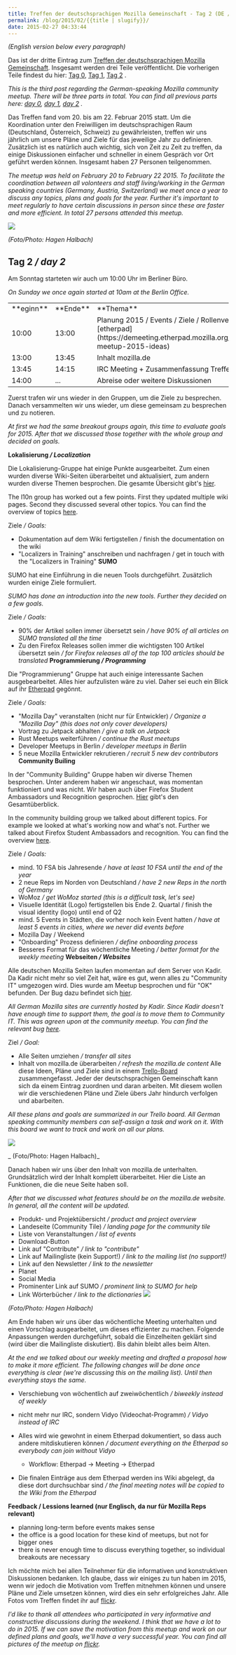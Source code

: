 ```yaml
---
title: Treffen der deutschsprachigen Mozilla Gemeinschaft - Tag 2 (DE / EN)
permalink: /blog/2015/02/{{title | slugify}}/
date: 2015-02-27 04:33:44
---
```


_(English version below every paragraph)_

Das ist der dritte Eintrag zum [Treffen der deutschsprachigen Mozilla Gemeinschaft](https://wiki.mozilla.org/De:Meeting:2015). Insgesamt werden drei Teile veröffentlicht. Die vorherigen Teile findest du hier: [Tag 0](https://mkohler.dev/blog/2015/02/treffen-der-deutschsprachigen-mozilla-gemeinschaft-tag-0-(de-en)/), [Tag 1](https://mkohler.dev/blog/2015/02/treffen-der-deutschsprachigen-mozilla-gemeinschaft-tag-1-(de-en)/), [Tag 2](https://mkohler.dev/blog/2015/02/treffen-der-deutschsprachigen-mozilla-gemeinschaft-tag-2-(de-en)/) .

<!-- excerpt -->

_This is the third post regarding the German-speaking Mozilla community meetup. There will be three parts in total. You can find all previous parts here: [day 0](https://mkohler.dev/blog/2015/02/treffen-der-deutschsprachigen-mozilla-gemeinschaft-tag-0-(de-en)/), [day 1](https://mkohler.dev/blog/2015/02/treffen-der-deutschsprachigen-mozilla-gemeinschaft-tag-1-(de-en)/), [day 2](https://mkohler.dev/blog/2015/02/treffen-der-deutschsprachigen-mozilla-gemeinschaft-tag-2-(de-en)/) ._

Das Treffen fand vom 20\. bis am 22\. Februar 2015 statt. Um die Koordination unter den Freiwilligen im deutschsprachigen Raum (Deutschland, Österreich, Schweiz) zu gewährleisten, treffen wir uns jährlich um unsere Pläne und Ziele für das jeweilige Jahr zu definieren. Zusätzlich ist es natürlich auch wichtig, sich von Zeit zu Zeit zu treffen, da einige Diskussionen einfacher und schneller in einem Gespräch vor Ort geführt werden können. Insgesamt haben 27 Personen teilgenommen.

_The meetup was held on February 20 to February 22 2015\. To facilitate the coordination between all volonteers and staff living/working in the German speaking countries (Germany, Austria, Switzerland) we meet once a year to discuss any topics, plans and goals for the year. Further it's important to meet regularly to have certain discussions in person since these are faster and more efficient. In total 27 persons attended this meetup._

![](https://c1.staticflickr.com/9/8592/16611675751_2775ba0ee5_b.jpg)

_(Foto/Photo: Hagen Halbach)_

## Tag 2 _/ day 2_

Am Sonntag starteten wir auch um 10:00 Uhr im Berliner Büro.

_On Sunday we once again started at 10am at the Berlin Office._

<table cellpadding="2">
<tbody>
<tr>
<td>**eginn**</td>
<td>**Ende**</td>
<td>**Thema**</td>
<td>**Dauer**</td>
<td></td>
</tr>
<tr>
<td>10:00</td>
<td>13:00</td>
<td>Planung 2015 / Events / Ziele / Rollenverteilung [etherpad](https://demeeting.etherpad.mozilla.org/community-meetup-2015-ideas)</td>
<td>45'</td>
<td>Alle</td>
</tr>
<tr>
<td>13:00</td>
<td>13:45</td>
<td>Inhalt mozilla.de</td>
<td>45'</td>
<td>Alle</td>
</tr>
<tr>
<td>13:45</td>
<td>14:15</td>
<td>IRC Meeting + Zusammenfassung Treffen</td>
<td>30'</td>
<td>Alle</td>
</tr>
<tr>
<td>14:00</td>
<td>...</td>
<td>Abreise oder weitere Diskussionen</td>
<td>...</td>
<td>Alle</td>
</tr>
</tbody>
</table>

Zuerst trafen wir uns wieder in den Gruppen, um die Ziele zu besprechen. Danach versammelten wir uns wieder, um diese gemeinsam zu besprechen und zu notieren.

_At first we had the same breakout groups again, this time to evaluate goals for 2015\. After that we discussed those together with the whole group and decided on goals._

**Lokalisierung _/ Localization_**

Die Lokalisierung-Gruppe hat einige Punkte ausgearbeitet. Zum einen wurden diverse Wiki-Seiten überarbeitet und aktualisiert, zum andern wurden diverse Themen besprochen. Die gesamte Übersicht gibt's [hier](https://demeeting.etherpad.mozilla.org/community-meetup-2015-lokalisierung).

The l10n group has worked out a few points. First they updated multiple wiki pages. Second they discussed several other topics. You can find the overview of topics [here](https://demeeting.etherpad.mozilla.org/community-meetup-2015-lokalisierung).

Ziele _/ Goals:_

*   Dokumentation auf dem Wiki fertigstellen / finish the documentation on the wiki
*   "Localizers in Training" anschreiben und nachfragen / get in touch with the "Localizers in Training"
**SUMO**

SUMO hat eine Einführung in die neuen Tools durchgeführt. Zusätzlich wurden einige Ziele formuliert.

_SUMO has done an introduction into the new tools. Further they decided on a few goals._

Ziele _/ Goals:_

*   90% der Artikel sollen immer übersetzt sein _/ have 90% of all articles on SUMO translated all the time_
*   Zu den Firefox Releases sollen immer die wichtigsten 100 Artikel übersetzt sein _/ for Firefox releases all of the top 100 articles should be translated_
**Programmierung _/ Programming_**

Die "Programmierung" Gruppe hat auch einige interessante Sachen ausgebearbeitet. Alles hier aufzulisten wäre zu viel. Daher sei euch ein Blick auf ihr [Etherpad](https://demeeting.etherpad.mozilla.org/community-meetup-2015-programmierung) gegönnt.

Ziele _/ Goals:_

*   "Mozilla Day" veranstalten (nicht nur für Entwickler) _/ Organize a "Mozilla Day" (this does not only cover developers)_
*   Vortrag zu Jetpack abhalten _/ give a talk on Jetpack_
*   Rust Meetups weiterführen _/ continue the Rust meetups_
*   Developer Meetups in Berlin _/ developer meetups in Berlin_
*   5 neue Mozilla Entwickler rekrutieren _/ recruit 5 new dev contributors_
**Community Builing**

In der "Community Building" Gruppe haben wir diverse Themen besprochen. Unter anderem haben wir angeschaut, was momentan funktioniert und was nicht. Wir haben auch über Firefox Student Ambassadors und Recognition gesprochen. [Hier](https://demeeting.etherpad.mozilla.org/community-meetup-2015-cb) gibt's den Gesamtüberblick.

In the community building group we talked about different topics. For example we looked at what's working now and what's not. Further we talked about Firefox Student Ambassadors and recognition. You can find the overview [here](https://demeeting.etherpad.mozilla.org/community-meetup-2015-cb).

Ziele / _Goals:_

*   mind. 10 FSA bis Jahresende _/ have at least 10 FSA until the end of the year_
*   2 neue Reps im Norden von Deutschland _/ have 2 new Reps in the north of Germany_
*   WoMoz _/ get WoMoz started (this is a difficult task, let's see)_
*   Visuelle Identität (Logo) fertigstellen bis Ende 2\. Quartal / finish the visual identity (logo) until end of Q2
*   mind. 5 Events in Städten, die vorher noch kein Event hatten _/ have at least 5 events in cities, where we never did events before_
*   Mozilla Day / Weekend
*   "Onboarding" Prozess definieren _/ define onboarding process_
*   Besseres Format für das wöchentliche Meeting _/ better format for the weekly meeting_
**Webseiten _/ Websites_**

Alle deutschen Mozilla Seiten laufen momentan auf dem Server von Kadir. Da Kadir nicht mehr so viel Zeit hat, wäre es gut, wenn alles zu "Community IT" umgezogen wird. Dies wurde am Meetup besprochen und für "OK" befunden. Der Bug dazu befindet sich [hier](https://bugzilla.mozilla.org/show_bug.cgi?id=1119329).

_All German Mozilla sites are currently hosted by Kadir. Since Kadir doesn't have enough time to support them, the goal is to move them to Community IT. This was agreen upon at the community meetup. You can find the relevant bug [here](https://bugzilla.mozilla.org/show_bug.cgi?id=1119329)._

Ziel _/ Goal:_

*   Alle Seiten umziehen _/ transfer all sites_
*   Inhalt von mozilla.de überarbeiten _/ refresh the mozilla.de content_
Alle diese Ideen, Pläne und Ziele sind in einem [Trello-Board](https://trello.com/b/jycYCGlR/mozilla-deutschsprachige-gemeinschaft) zusammengefasst. Jeder der deutschsprachigen Gemeinschaft kann sich da einem Eintrag zuordnen und daran arbeiten. Mit diesem wollen wir die verschiedenen Pläne und Ziele übers Jahr hindurch verfolgen und abarbeiten.

_All these plans and goals are summarized in our Trello board. All German speaking community members can self-assign a task and work on it. With this board we want to track and work on all our plans._

![](https://c1.staticflickr.com/9/8667/16612791035_d850aa541f_b.jpg)

_ (Foto/Photo: Hagen Halbach)_

Danach haben wir uns über den Inhalt von mozilla.de unterhalten. Grundsätzlich wird der Inhalt komplett überarbeitet. Hier die Liste an Funktionen, die die neue Seite haben soll.

_After that we discussed what features should be on the mozilla.de website. In general, all the content will be updated._

*   Produkt- und Projektübersicht _/ product and project overview_
*   Landeseite (Community Tile) _/ landing page for the community tile_
*   Liste von Veranstaltungen _/ list of events_
*   Download-Button
*   Link auf "Contribute" _/ link to "contribute"_
*   Link auf Mailingliste (kein Support!) _/ link to the mailing list (no support!)_
*   Link auf den Newsletter _/ link to the newsletter_
*   Planet
*   Social Media
*   Prominenter Link auf SUMO _/ prominent link to SUMO for help_
*   Link Wörterbücher _/ link to the dictionaries_
![](https://c1.staticflickr.com/9/8605/16404178707_a1cf9486dd_h.jpg)

_(Foto/Photo: Hagen Halbach)_

Am Ende haben wir uns über das wöchentliche Meeting unterhalten und einen Vorschlag ausgearbeitet, um dieses effizienter zu machen. Folgende Anpassungen werden durchgeführt, sobald die Einzelheiten geklärt sind (wird über die Mailingliste diskutiert). Bis dahin bleibt alles beim Alten.

_At the end we talked about our weekly meeting and drafted a proposal how to make it more efficient. The following changes will be done once everything is clear (we're discussing this on the mailing list). Until then everything stays the same._

*   Verschiebung von wöchentlich auf zweiwöchentlich _/ biweekly instead of weekly_
*   nicht mehr nur IRC, sondern Vidyo (Videochat-Programm) _/ Vidyo instead of IRC_
*   Alles wird wie gewohnt in einem Etherpad dokumentiert, so dass auch andere mitdiskutieren können _/ document everything on the Etherpad so everybody can join without Vidyo_

    *   Workflow: Etherpad -> Meeting -> Etherpad

*   Die finalen Einträge aus dem Etherpad werden ins Wiki abgelegt, da diese dort durchsuchbar sind _/ the final meeting notes will be copied to the Wiki from the Etherpad_

**Feedback / Lessions learned (nur Englisch, da nur für Mozilla Reps relevant)**

*   planning long-term before events makes sense
*   the office is a good location for these kind of meetups, but not for bigger ones
*   there is never enough time to discuss everything together, so individual breakouts are necessary

Ich möchte mich bei allen Teilnehmer für die informativen und konstruktiven Diskussionen bedanken. Ich glaube, dass wir einiges zu tun haben im 2015, wenn wir jedoch die Motivation vom Treffen mitnehmen können und unsere Pläne und Ziele umsetzen können, wird dies ein sehr erfolgreiches Jahr. Alle Fotos vom Treffen findet ihr auf [flickr](https://wiki.mozilla.org/De:Meeting:2015#Fotos).

_I'd like to thank all attendees who participated in very informative and constructive discussions during the weekend. I think that we have a lot to do in 2015\. If we can save the motivation from this meetup and work on our defined plans and goals, we'll have a very successful year. You can find all pictures of the meetup on [flickr](https://wiki.mozilla.org/De:Meeting:2015#Fotos)._
